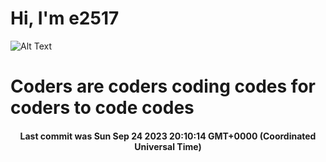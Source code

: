 # Hi, I'm e2517

![Alt Text](https://github.com/E2517/e2517/blob/master/images/background.gif)

# Coders are coders coding codes for coders to code codes

<h4 align="center">Last commit was Sun Sep 24 2023 20:10:14 GMT+0000 (Coordinated Universal Time)</h4>
